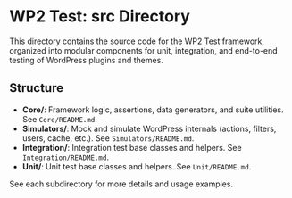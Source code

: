# WP2 Test: src Directory

This directory contains the source code for the WP2 Test framework, organized into modular components for unit, integration, and end-to-end testing of WordPress plugins and themes.

## Structure

- **Core/**: Framework logic, assertions, data generators, and suite utilities. See `Core/README.md`.
- **Simulators/**: Mock and simulate WordPress internals (actions, filters, users, cache, etc.). See `Simulators/README.md`.
- **Integration/**: Integration test base classes and helpers. See `Integration/README.md`.
- **Unit/**: Unit test base classes and helpers. See `Unit/README.md`.

See each subdirectory for more details and usage examples.
